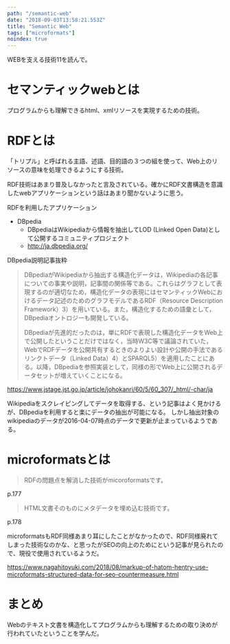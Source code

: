 ```yaml
---
path: "/semantic-web"
date: "2018-09-03T13:58:21.553Z"
title: "Semantic Web"
tags: ["microformats"]
noindex: true
---
```


WEBを支える技術11を読んで。

# セマンティックwebとは

プログラムからも理解できるhtml、xmlリソースを実現するための技術。

# RDFとは

「トリプル」と呼ばれる主語、述語、目的語の３つの組を使って、Web上のリソースの意味を処理できるようにする技術。

RDF技術はあまり普及しなかったと言及されている。確かにRDF文書構造を意識したwebアプリケーションという話はあまり聞かないように思う。

RDFを利用したアプリケーション

* DBpedia
  * DBpediaはWikipediaから情報を抽出してLOD (Linked Open Data)として公開するコミュニティプロジェクト
  * http://ja.dbpedia.org/

DBpedia説明記事抜粋

> DBpediaがWikipediaから抽出する構造化データは，Wikipediaの各記事についての事実や説明，記事間の関係等である。これらはグラフとして表現するのが適切なため，構造化データの表現にはセマンティックWebにおけるデータ記述のためのグラフモデルであるRDF（Resource Description Framework）3）を用いている。また，構造化するための語彙として，DBpediaオントロジーも開発している。
>
> DBpediaが先進的だったのは，単にRDFで表現した構造化データをWeb上で公開したということだけではなく，当時W3C等で議論されていた，WebでRDFデータを公開共有するときのよりよい設計や公開の手法であるリンクトデータ（Linked Data）4）とSPARQL5）を適用したことにある。以降，DBpediaを参照実装として，同様の形でWeb上に公開されるデータセットが増えていくことになる。

https://www.jstage.jst.go.jp/article/johokanri/60/5/60_307/_html/-char/ja

Wikipediaをスクレイピングしてデータを取得する、という記事はよく見かけるが、DBpediaを利用すると楽にデータの抽出が可能になる。
しかし抽出対象のwikipediaのデータが2016-04-07時点のデータで更新が止まっているようである。

# microformatsとは

> RDFの問題点を解消した技術がmicoroformatsです。

p.177
> HTML文書そのものにメタデータを埋め込む技術です。

p.178

microformatsもRDF同様あまり耳にしたことがなかったので、RDF同様廃れてしまった技術なのかな、と思ったがSEOの向上のためにという記事が見られたので、現役で使用されているようだ。

https://www.nagahitoyuki.com/2018/08/markup-of-hatom-hentry-use-microformats-structured-data-for-seo-countermeasure.html


# まとめ

Webのテキスト文書を構造化してプログラムからも理解するための取り決めが行われていたということを学んだ。
